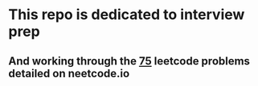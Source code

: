 # This repo is dedicated to interview prep
## And working through the [75](https://neetcode.io/) leetcode problems detailed on neetcode.io
